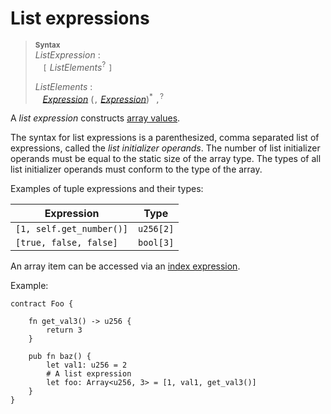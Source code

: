 # List expressions

> **<sup>Syntax</sup>**\
> _ListExpression_ :\
> &nbsp;&nbsp; `[` _ListElements_<sup>?</sup> `]`
>
> _ListElements_ :\
> &nbsp;&nbsp; [_Expression_] (`,` [_Expression_])<sup>*</sup> `,`<sup>?</sup>

A *list expression* constructs [array values].

The syntax for list expressions is a parenthesized, comma separated list of expressions, called the *list initializer operands*. The number of list initializer operands must be equal to the static size of the array type. The types of all list initializer operands must conform to the type of the array.

Examples of tuple expressions and their types:

| Expression           | Type         |
| -------------------- | ------------ |
| `[1, self.get_number()]`             |   `u256[2]`  |
| `[true, false, false]`         | `bool[3]` |

An array item can be accessed via an [index expression].

Example:

```fe
contract Foo {

    fn get_val3() -> u256 {
        return 3
    }

    pub fn baz() {
        let val1: u256 = 2
        # A list expression
        let foo: Array<u256, 3> = [1, val1, get_val3()]
    }
}
```

[_Expression_]: ./index.md
[array values]: ../type_system/types/array.md
[index expression]: ./indexing.md
